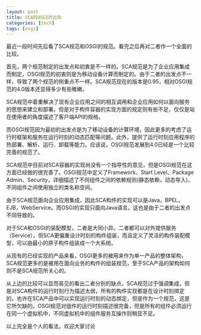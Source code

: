 ```yaml
---
layout: post
title: SCA同OSGI的比较
categories: [tech]
tags: [osgi]
---
```


最近一段时间先后看了SCA规范和OSGI的规范。看完之后再对二者作一个全面的比较。

首先，两个规范制定的出发点和初衷是不一样的。SCA规范是为了企业应用集成而制定，OSGI规范的初衷则是为移动设备计算而制定的。由于二者的出发点不一样，导致了两个规范的侧重点不一样。SCA规范现在的版本是0.95，相对OSGI规范的4.0版本还显得多少有些稚嫩。

SCA规范中着重解决了现有企业应用之间的相互调用和企业应用如何以面向服务的思想来建立和部署。但是对于构件容器的实现方面的规定则有些不足，仅仅是站在使用者的角度描述了客户端API的规格。

而OSGI规范因为最初的出发点是为了移动设备的计算环境，因此更多的考虑了运行时框架和服务在运行时刻的动态匹配等问题。此外，提供了运行时刻应用程序的热部署、解析、运行、卸载等能力。应该说，OSGI规范发展到4.0已经是一个比较完善的规范了。

SCA规范中目前对SCA容器的实现尚没有一个指导性的意见，但是OSGI规范在这方面已经做的很完善了。OSGI规范中定义了Framework、Start Level、Package Admin、Security，详细描述了不同组件之间的依赖规则(静态依赖，动态导入)，不同组件之间使用独立的类名称空间。

由于SCA规范面向企业应用集成，因此SCA构件的实现可以是Java，BPEL，EJB，WebService。而OSGI的实现只面向Java语言。这也是由于二者的出发点不同导致的。

对于SCA和OSGI的装配模型，二者是大同小异。二者都可以对外提供服务（Service），但SCA更偏重设计时刻的构件组装，而且定义了灵活的构件装配模型，可以由最小的原子构件组装成一个大系统。

从现有的已经实现的产品来看，OSGI更多的被用来作为单一产品的整体架构，SCA规范更多的是被用在面向业务的构件的组装规范，至于SCA产品的架构如何则不是SCA规范所关心的。

从上边的比较可以显而易见的看出二者分别的缺点，SCA规范过于强调集成，但是对SCA构件的运行时刻行为描述太弱，所有的构件实现都是在设计时刻绑定的。也许在SCA产品中可以实现运行时刻的动态绑定，但是作为一个规范，这是它所欠缺的。OSGI规范对组件的运行时刻描述很完备，但是所有的组件必须运行在同一个虚拟机中，不同虚拟机中的组件服务互操作则稍显不足。

以上完全是个人的看法，欢迎大家讨论